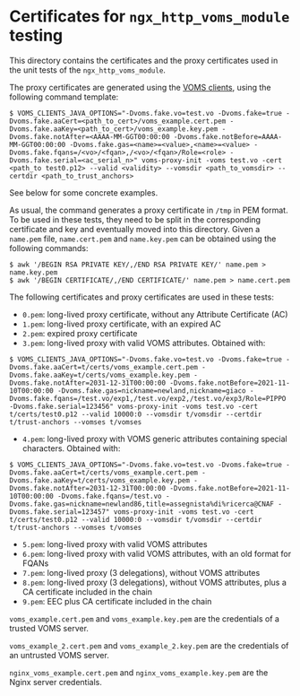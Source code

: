 # Certificates for `ngx_http_voms_module` testing 

This directory contains the certificates and the proxy certificates used in the unit tests of the `ngx_http_voms_module`.

The proxy certificates are generated using the [VOMS
clients](http://italiangrid.github.io/voms/documentation/voms-clients-guide/), using the following command template:

```shell
$ VOMS_CLIENTS_JAVA_OPTIONS="-Dvoms.fake.vo=test.vo -Dvoms.fake=true -Dvoms.fake.aaCert=<path_to_cert>/voms_example.cert.pem -Dvoms.fake.aaKey=<path_to_cert>/voms_example.key.pem -Dvoms.fake.notAfter=<AAAA-MM-GGT00:00:00 -Dvoms.fake.notBefore=AAAA-MM-GGT00:00:00 -Dvoms.fake.gas=<name>=<value>,<name>=<value> -Dvoms.fake.fqans=/<vo>/<fqan>,/<vo>/<fqan>/Role=<role> -Dvoms.fake.serial=<ac_serial_n>" voms-proxy-init -voms test.vo -cert <path_to test0.p12> --valid <validity> --vomsdir <path_to_vomsdir> --certdir <path_to_trust_anchors>
```

See below for some concrete examples.

As usual, the command generates a proxy certificate in `/tmp` in PEM format. To be used in these tests, they need to be
split in the corresponding certificate and key and eventually moved into this directory. Given a `name.pem` file,
`name.cert.pem` and `name.key.pem` can be obtained using the following commands:

```shell
$ awk '/BEGIN RSA PRIVATE KEY/,/END RSA PRIVATE KEY/' name.pem > name.key.pem
$ awk '/BEGIN CERTIFICATE/,/END CERTIFICATE/' name.pem > name.cert.pem
```

The following certificates and proxy certificates are used in these tests:

 * `0.pem`: long-lived proxy certificate, without any Attribute Certificate (AC)
 * `1.pem`: long-lived proxy certificate, with an expired AC
 * `2.pem`: expired proxy certificate
 * `3.pem`: long-lived proxy with valid VOMS attributes. Obtained with:

```shell
$ VOMS_CLIENTS_JAVA_OPTIONS="-Dvoms.fake.vo=test.vo -Dvoms.fake=true -Dvoms.fake.aaCert=t/certs/voms_example.cert.pem -Dvoms.fake.aaKey=t/certs/voms_example.key.pem -Dvoms.fake.notAfter=2031-12-31T00:00:00 -Dvoms.fake.notBefore=2021-11-10T00:00:00 -Dvoms.fake.gas=nickname=newland,nickname=giaco -Dvoms.fake.fqans=/test.vo/exp1,/test.vo/exp2,/test.vo/exp3/Role=PIPPO -Dvoms.fake.serial=123456" voms-proxy-init -voms test.vo -cert t/certs/test0.p12 --valid 10000:0 --vomsdir t/vomsdir --certdir t/trust-anchors --vomses t/vomses
```

 * `4.pem`: long-lived proxy with VOMS generic attributes containing special characters. Obtained with:

```shell
$ VOMS_CLIENTS_JAVA_OPTIONS="-Dvoms.fake.vo=test.vo -Dvoms.fake=true -Dvoms.fake.aaCert=t/certs/voms_example.cert.pem -Dvoms.fake.aaKey=t/certs/voms_example.key.pem -Dvoms.fake.notAfter=2031-12-31T00:00:00 -Dvoms.fake.notBefore=2021-11-10T00:00:00 -Dvoms.fake.fqans=/test.vo -Dvoms.fake.gas=nickname=newland86,title=assegnista%di%ricerca@CNAF -Dvoms.fake.serial=123457" voms-proxy-init -voms test.vo -cert t/certs/test0.p12 --valid 10000:0 --vomsdir t/vomsdir --certdir t/trust-anchors --vomses t/vomses
```

 * `5.pem`: long-lived proxy with valid VOMS attributes
 * `6.pem`: long-lived proxy with valid VOMS attributes, with an old format for FQANs 
 * `7.pem`: long-lived proxy (3 delegations), without VOMS attributes
 * `8.pem`: long-lived proxy (3 delegations), without VOMS attributes, plus a CA
   certificate included in the chain
 * `9.pem`: EEC plus CA certificate included in the chain

`voms_example.cert.pem` and `voms_example.key.pem` are the credentials of a trusted VOMS server.

`voms_example_2.cert.pem` and `voms_example_2.key.pem` are the credentials of an untrusted VOMS server. 

`nginx_voms_example.cert.pem` and `nginx_voms_example.key.pem` are the Nginx server credentials.
